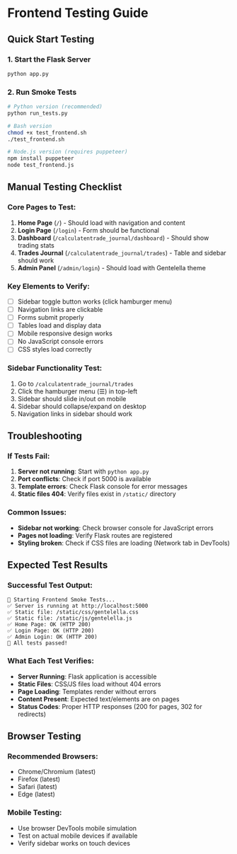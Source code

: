 # Frontend Testing Guide

## Quick Start Testing

### 1. Start the Flask Server
```bash
python app.py
```

### 2. Run Smoke Tests
```bash
# Python version (recommended)
python run_tests.py

# Bash version
chmod +x test_frontend.sh
./test_frontend.sh

# Node.js version (requires puppeteer)
npm install puppeteer
node test_frontend.js
```

## Manual Testing Checklist

### Core Pages to Test:
1. **Home Page** (`/`) - Should load with navigation and content
2. **Login Page** (`/login`) - Form should be functional
3. **Dashboard** (`/calculatentrade_journal/dashboard`) - Should show trading stats
4. **Trades Journal** (`/calculatentrade_journal/trades`) - Table and sidebar should work
5. **Admin Panel** (`/admin/login`) - Should load with Gentelella theme

### Key Elements to Verify:
- [ ] Sidebar toggle button works (click hamburger menu)
- [ ] Navigation links are clickable
- [ ] Forms submit properly
- [ ] Tables load and display data
- [ ] Mobile responsive design works
- [ ] No JavaScript console errors
- [ ] CSS styles load correctly

### Sidebar Functionality Test:
1. Go to `/calculatentrade_journal/trades`
2. Click the hamburger menu (☰) in top-left
3. Sidebar should slide in/out on mobile
4. Sidebar should collapse/expand on desktop
5. Navigation links in sidebar should work

## Troubleshooting

### If Tests Fail:
1. **Server not running**: Start with `python app.py`
2. **Port conflicts**: Check if port 5000 is available
3. **Template errors**: Check Flask console for error messages
4. **Static files 404**: Verify files exist in `/static/` directory

### Common Issues:
- **Sidebar not working**: Check browser console for JavaScript errors
- **Pages not loading**: Verify Flask routes are registered
- **Styling broken**: Check if CSS files are loading (Network tab in DevTools)

## Expected Test Results

### Successful Test Output:
```
🚀 Starting Frontend Smoke Tests...
✅ Server is running at http://localhost:5000
✅ Static file: /static/css/gentelella.css
✅ Static file: /static/js/gentelella.js
✅ Home Page: OK (HTTP 200)
✅ Login Page: OK (HTTP 200)
✅ Admin Login: OK (HTTP 200)
🎉 All tests passed!
```

### What Each Test Verifies:
- **Server Running**: Flask application is accessible
- **Static Files**: CSS/JS files load without 404 errors
- **Page Loading**: Templates render without errors
- **Content Present**: Expected text/elements are on pages
- **Status Codes**: Proper HTTP responses (200 for pages, 302 for redirects)

## Browser Testing

### Recommended Browsers:
- Chrome/Chromium (latest)
- Firefox (latest)
- Safari (latest)
- Edge (latest)

### Mobile Testing:
- Use browser DevTools mobile simulation
- Test on actual mobile devices if available
- Verify sidebar works on touch devices